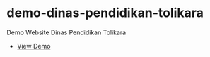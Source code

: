 # demo-dinas-pendidikan-tolikara
Demo Website Dinas Pendidikan Tolikara

- [View Demo](https://nokensoft.github.io/demo-dinas-pendidikan-tolikara/)
